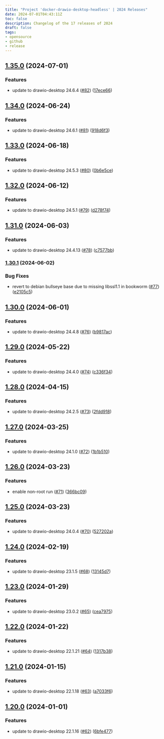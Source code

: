 ```yaml
---
title: "Project 'docker-drawio-desktop-headless' | 2024 Releases"
date: 2024-07-01T04:43:11Z
toc: false
description: Changelog of the 17 releases of 2024
draft: false
tags:
- opensource
- github
- release
---
```

## [1.35.0](https://github.com/rlespinasse/docker-drawio-desktop-headless/compare/v1.34.0...v1.35.0) (2024-07-01)


### Features

* update to drawio-desktop 24.6.4 ([#82](https://github.com/rlespinasse/docker-drawio-desktop-headless/issues/82)) ([17ece66](https://github.com/rlespinasse/docker-drawio-desktop-headless/commit/17ece66cce990514b5db4752536459797c5dafbd))



## [1.34.0](https://github.com/rlespinasse/docker-drawio-desktop-headless/compare/v1.33.0...v1.34.0) (2024-06-24)


### Features

* update to drawio-desktop 24.6.1 ([#81](https://github.com/rlespinasse/docker-drawio-desktop-headless/issues/81)) ([918d6f3](https://github.com/rlespinasse/docker-drawio-desktop-headless/commit/918d6f3f4ab941e8ebc34750cc893d6688681113))



## [1.33.0](https://github.com/rlespinasse/docker-drawio-desktop-headless/compare/v1.32.0...v1.33.0) (2024-06-18)


### Features

* update to drawio-desktop 24.5.3 ([#80](https://github.com/rlespinasse/docker-drawio-desktop-headless/issues/80)) ([0b6e5ce](https://github.com/rlespinasse/docker-drawio-desktop-headless/commit/0b6e5ce0aead5959681d493b491fa9e1b9422a06))



## [1.32.0](https://github.com/rlespinasse/docker-drawio-desktop-headless/compare/v1.31.0...v1.32.0) (2024-06-12)


### Features

* update to drawio-desktop 24.5.1 ([#79](https://github.com/rlespinasse/docker-drawio-desktop-headless/issues/79)) ([d278f74](https://github.com/rlespinasse/docker-drawio-desktop-headless/commit/d278f747cb8558b53ddd9797ea17ddb7820abc6b))



## [1.31.0](https://github.com/rlespinasse/docker-drawio-desktop-headless/compare/v1.30.1...v1.31.0) (2024-06-03)


### Features

* update to drawio-desktop 24.4.13 ([#78](https://github.com/rlespinasse/docker-drawio-desktop-headless/issues/78)) ([c7577bb](https://github.com/rlespinasse/docker-drawio-desktop-headless/commit/c7577bb4e8e674415c5748d35a0eea9d24ff3688))



### [1.30.1](https://github.com/rlespinasse/docker-drawio-desktop-headless/compare/v1.30.0...v1.30.1) (2024-06-02)


### Bug Fixes

* revert to debian bullseye base due to missing libssl1.1 in bookworm ([#77](https://github.com/rlespinasse/docker-drawio-desktop-headless/issues/77)) ([e2105c5](https://github.com/rlespinasse/docker-drawio-desktop-headless/commit/e2105c59c87a228aa057f16c5e2071b9cc6baaad))



## [1.30.0](https://github.com/rlespinasse/docker-drawio-desktop-headless/compare/v1.29.0...v1.30.0) (2024-06-01)


### Features

* update to drawio-desktop 24.4.8 ([#76](https://github.com/rlespinasse/docker-drawio-desktop-headless/issues/76)) ([b9817ac](https://github.com/rlespinasse/docker-drawio-desktop-headless/commit/b9817ac9b3040622f0b94c4c47e2cccce1b50a10))



## [1.29.0](https://github.com/rlespinasse/docker-drawio-desktop-headless/compare/v1.28.0...v1.29.0) (2024-05-22)


### Features

* update to drawio-desktop 24.4.0 ([#74](https://github.com/rlespinasse/docker-drawio-desktop-headless/issues/74)) ([c336f34](https://github.com/rlespinasse/docker-drawio-desktop-headless/commit/c336f34914eccd64fa1982e17349e5112e002b0b))



## [1.28.0](https://github.com/rlespinasse/docker-drawio-desktop-headless/compare/v1.27.0...v1.28.0) (2024-04-15)


### Features

* update to drawio-desktop 24.2.5 ([#73](https://github.com/rlespinasse/docker-drawio-desktop-headless/issues/73)) ([2fdd918](https://github.com/rlespinasse/docker-drawio-desktop-headless/commit/2fdd918d3a2b88703e5ccc124f5a2dbe420be962))



## [1.27.0](https://github.com/rlespinasse/docker-drawio-desktop-headless/compare/v1.26.0...v1.27.0) (2024-03-25)


### Features

* update to drawio-desktop 24.1.0 ([#72](https://github.com/rlespinasse/docker-drawio-desktop-headless/issues/72)) ([1b1b510](https://github.com/rlespinasse/docker-drawio-desktop-headless/commit/1b1b510c794edcfa0b5bb9c7f4742e08016d8c0f))



## [1.26.0](https://github.com/rlespinasse/docker-drawio-desktop-headless/compare/v1.25.0...v1.26.0) (2024-03-23)


### Features

* enable non-root run ([#71](https://github.com/rlespinasse/docker-drawio-desktop-headless/issues/71)) ([366bc09](https://github.com/rlespinasse/docker-drawio-desktop-headless/commit/366bc0990ff55dfc985d5b3d96f00d12bef67879))



## [1.25.0](https://github.com/rlespinasse/docker-drawio-desktop-headless/compare/v1.24.0...v1.25.0) (2024-03-23)


### Features

* update to drawio-desktop 24.0.4 ([#70](https://github.com/rlespinasse/docker-drawio-desktop-headless/issues/70)) ([527202a](https://github.com/rlespinasse/docker-drawio-desktop-headless/commit/527202ac7766d894047c1a4a679f775b8c87b2ef))



## [1.24.0](https://github.com/rlespinasse/docker-drawio-desktop-headless/compare/v1.23.0...v1.24.0) (2024-02-19)


### Features

* update to drawio-desktop 23.1.5 ([#68](https://github.com/rlespinasse/docker-drawio-desktop-headless/issues/68)) ([13145d7](https://github.com/rlespinasse/docker-drawio-desktop-headless/commit/13145d705f92eb04705980be40533bea5eb456d3))



## [1.23.0](https://github.com/rlespinasse/docker-drawio-desktop-headless/compare/v1.22.0...v1.23.0) (2024-01-29)


### Features

* update to drawio-desktop 23.0.2 ([#65](https://github.com/rlespinasse/docker-drawio-desktop-headless/issues/65)) ([cea7975](https://github.com/rlespinasse/docker-drawio-desktop-headless/commit/cea797502f299cde1a4c951855f3bc1ecc0b5d18))



## [1.22.0](https://github.com/rlespinasse/docker-drawio-desktop-headless/compare/v1.21.0...v1.22.0) (2024-01-22)


### Features

* update to drawio-desktop 22.1.21 ([#64](https://github.com/rlespinasse/docker-drawio-desktop-headless/issues/64)) ([1317b38](https://github.com/rlespinasse/docker-drawio-desktop-headless/commit/1317b384f46ef75d4db11835296f6249f676e353))



## [1.21.0](https://github.com/rlespinasse/docker-drawio-desktop-headless/compare/v1.20.0...v1.21.0) (2024-01-15)


### Features

* update to drawio-desktop 22.1.18 ([#63](https://github.com/rlespinasse/docker-drawio-desktop-headless/issues/63)) ([a7033f6](https://github.com/rlespinasse/docker-drawio-desktop-headless/commit/a7033f636197e8df1a11c0d4b5db3acba8af3113))



## [1.20.0](https://github.com/rlespinasse/docker-drawio-desktop-headless/compare/v1.19.0...v1.20.0) (2024-01-01)


### Features

* update to drawio-desktop 22.1.16 ([#62](https://github.com/rlespinasse/docker-drawio-desktop-headless/issues/62)) ([6bfe477](https://github.com/rlespinasse/docker-drawio-desktop-headless/commit/6bfe4779785f39bbef217ffc14a6b819071b49f2))



